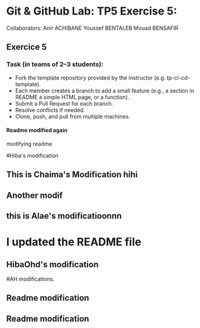 # Git & GitHub Lab: TP5 Exercise 5:

Collaborators: 
Anir ACHIBANE
Youssef BENTALEB
Mouad BENSAFIR 
## Exercice 5
### Task (in teams of 2–3 students): 
- Fork the template repository provided by the instructor (e.g. tp-ci-cd-template). 
- Each member creates a branch to add a small feature (e.g., a section in README a  simple HTML page, or a function). 
- Submit a Pull Request for each branch. 
- Resolve conflicts if needed. 
- Clone, push, and pull from multiple machines. 

#### Readme modified again
modifying readme

#Hiba's modification

## This is Chaima's Modification hihi
## Another modif

## this is Alae's modificatioonnn 
# I updated the README file
## HibaOhd's modification
#AH modifications.

## Readme modification
## Readme modification
